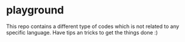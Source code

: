 # playground
This repo contains a different type of codes which is not related to any specific language. Have tips an tricks to get the things done :) 
